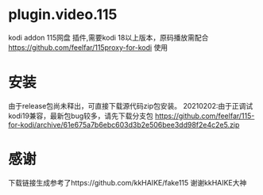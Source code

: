 # plugin.video.115
 kodi  addon 115网盘 插件,需要kodi 18以上版本，原码播放需配合 https://github.com/feelfar/115proxy-for-kodi 使用
# 安装
由于release包尚未释出，可直接下载源代码zip包安装。
20210202:由于正调试kodi19兼容，最新包bug较多，请先下载分支包 https://github.com/feelfar/115-for-kodi/archive/61e675a7b6ebc603d3b2e506bee3dd98f2e4c2e5.zip
# 感谢
 下载链接生成参考了https://github.com/kkHAIKE/fake115 谢谢kkHAIKE大神
